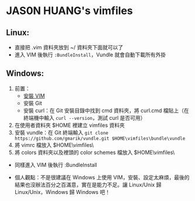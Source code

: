 # JAS0N HUANG's vimfiles

## Linux:

- 直接把 .vim 資料夾放到 ~/ 資料夾下面就可以了
- 進入 VIM 後執行 `:BundleInstall`，Vundle 就會自動下載所有外掛

## Windows:

1. 前置：
    - [安裝 VIM](https://jas0nhuang.github.io/2019/05/17/install-and-configure-vim-for-powershell/) 
    - 安裝 Git
    - 安裝 curl：在 Git 安裝目錄中找到 cmd 資料夾，將 curl.cmd 檔貼上（在終端機中輸入 `curl --version`，測試 curl 是否可用）
2. 在使用者資料夾 $HOME 裡建立 vimfiles 資料夾
4. 安裝 vundle：在 Git 終端輸入 `git clone https://github.com/gmarik/vundle.git $HOME\vimfiles\bundle\vundle`
5. 將 vimrc 檔放入 $HOME\vimfiles\
6. 將 colors 資料夾以及裡頭的 color schemes 檔放入 $HOME\vimfiles\

- 同樣進入 VIM 後執行 :BundleInstall

- 個人觀點：不是很建議在 Windows 上使用 VIM，安裝、設定太麻煩，最後的結果也沒辦法百分之百滿意，實在是能力不足。讓 Linux/Unix 歸 Linux/Unix，Windows 歸 Windows 吧！
